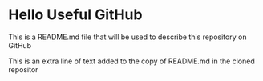 # Hello Useful GitHub

This is a README.md file that will be used to describe this
repository on GitHub

This is an extra line of text added to the copy 
of README.md in the cloned repositor
